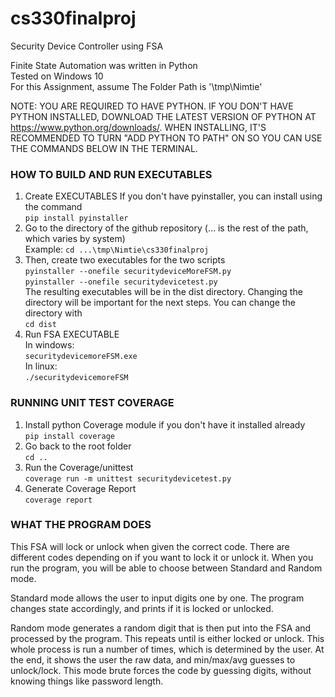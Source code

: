 # cs330finalproj
Security Device Controller using FSA

Finite State Automation was written in Python  
Tested on Windows 10  
For this Assignment, assume The Folder Path is '\tmp\Nimtie'

NOTE: YOU ARE REQUIRED TO HAVE PYTHON. IF YOU DON'T HAVE PYTHON INSTALLED, DOWNLOAD THE LATEST VERSION OF PYTHON AT https://www.python.org/downloads/. 
WHEN INSTALLING, IT'S RECOMMENDED TO TURN "ADD PYTHON TO PATH" ON SO YOU CAN USE THE COMMANDS BELOW IN THE TERMINAL.

### HOW TO BUILD AND RUN EXECUTABLES

1. Create EXECUTABLES
	If you don't have pyinstaller, you can install using the command  
		`pip install pyinstaller`
2. Go to the directory of the github repository (... is the rest of the path, which varies by system)   
		Example: `cd ...\tmp\Nimtie\cs330finalproj`
3. Then, create two executables for the two scripts    
		`pyinstaller --onefile securitydeviceMoreFSM.py`  
		`pyinstaller --onefile securitydevicetest.py`  
The resulting executables will be in the dist directory. Changing the directory will be important for the next steps. You can change the directory with   
		`cd dist`   
4. Run FSA EXECUTABLE  
	In windows:   
		`securitydevicemoreFSM.exe`   
	In linux:  
		`./securitydevicemoreFSM`

### RUNNING UNIT TEST COVERAGE

1. Install python Coverage module if you don't have it installed already  
	`pip install coverage`
2. Go back to the root folder  
	`cd ..`  
3. Run the Coverage/unittest  
	`coverage run -m unittest securitydevicetest.py`
4. Generate Coverage Report  
	`coverage report`


### WHAT THE PROGRAM DOES

This FSA will lock or unlock when given the correct code. There are different codes depending on if you want to lock it or unlock it.
When you run the program, you will be able to choose between Standard and Random mode.

Standard mode allows the user to input digits one by one. The program changes state accordingly, and prints if it is locked or unlocked.

Random mode generates a random digit that is then put into the FSA and processed by the program. This repeats until is either locked or unlock. 
This whole process is run a number of times, which is determined by the user. At the end, it shows the user the raw data, and min/max/avg guesses to unlock/lock.
This mode brute forces the code by guessing digits, without knowing things like password length.

	
		
